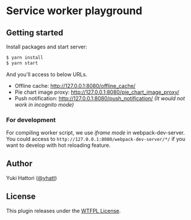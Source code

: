 # Service worker playground

## Getting started

Install packages and start server:

```bash
$ yarn install
$ yarn start
```

And you'll access to below URLs.

- Offline cache: http://127.0.0.1:8080/offline_cache/
- Pie chart image proxy: http://127.0.0.1:8080/pie_chart_image_proxy/
- Push notification: http://127.0.0.1:8080/push_notification/ _(It would not work in incognito mode)_

### For development

For compiling worker script, we use *iframe mode* in webpack-dev-server. You could access to `http://127.0.0.1:8080/webpack-dev-server/*/` if you want to develop with hot reloading feature.

## Author

Yuki Hattori ([@yhatt](https://github.com/yhatt/))

## License

This plugin releases under the [WTFPL License](https://github.com/yhatt/service-worker-playground/blob/master/LICENSE).
